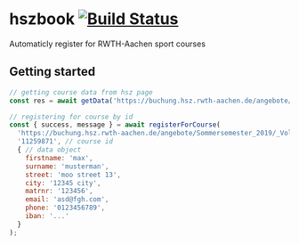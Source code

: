 # hszbook [![Build Status](https://travis-ci.com/timaxlucas/hszbook.svg?token=1w81GuSsC3hkfgp1JvDQ&branch=master)](https://travis-ci.com/timaxlucas/hszbook)

 Automaticly register for RWTH-Aachen sport courses
 
 ## Getting started

```javascript
// getting course data from hsz page
const res = await getData('https://buchung.hsz.rwth-aachen.de/angebote/Sommersemester_2019/_Volleyball_Spielbetrieb.html');

// registering for course by id
const { success, message } = await registerForCourse(
  'https://buchung.hsz.rwth-aachen.de/angebote/Sommersemester_2019/_Volleyball_Spielbetrieb.html',
  '11259871', // course id
  { // data object
    firstname: 'max',
    surname: 'musterman',
    street: 'moo street 13',
    city: '12345 city',
    matrnr: '123456',
    email: 'asd@fgh.com',
    phone: '0123456789',
    iban: '...'
  }
);
```
